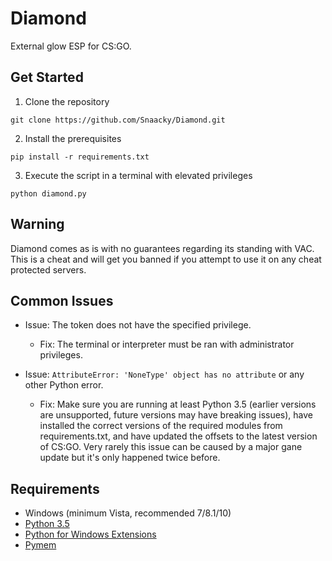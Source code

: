 # Diamond
External glow ESP for CS:GO.

## Get Started
1. Clone the repository
```
git clone https://github.com/Snaacky/Diamond.git
```

2. Install the prerequisites
```
pip install -r requirements.txt
```

3. Execute the script in a terminal with elevated privileges 
```
python diamond.py
```

## Warning
Diamond comes as is with no guarantees regarding its standing with VAC. This is a cheat and will get you banned if you attempt to use it on any cheat protected servers.

## Common Issues
* Issue: The token does not have the specified privilege.
    * Fix: The terminal or interpreter must be ran with administrator privileges.

* Issue: `AttributeError: 'NoneType' object has no attribute` or any other Python error.
    * Fix: Make sure you are running at least Python 3.5 (earlier versions are unsupported, future versions may have breaking issues), have installed the correct versions of the required modules from requirements.txt, and have updated the offsets to the latest version of CS:GO. Very rarely this issue can be caused by a major gane update but it's only happened twice before.

## Requirements
* Windows (minimum Vista, recommended 7/8.1/10)
* [Python 3.5](https://www.python.org/downloads/)
* [Python for Windows Extensions](https://github.com/mhammond/pywin32)
* [Pymem](https://github.com/srounet/Pymem)
